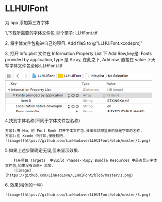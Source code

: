 # LLHUIFont
为 app 添加第三方字体


1,下载所需要的字体文件包 举个栗子: LLHFont.ttf

2, 将字体文件包拖进自己的项目. Add fileS to @"LLHUIFont.xcodeproj"

3, 打开 Info.plist 文件在 Information Property List 下 Add Row,key是: Fonts provided by application,Type 是 Array,
	 在此之下, Add row, 直接在 value 下天写字体文件包全称:LLHFont.ttf
	 
![image](https://github.com/LinHaoLove/LLHUIFont/blob/master/3.png)
	 
	 
4,找到字体名称(不同于字体文件包名称)

	方法1:用 Mac 的 Font Book 打开字体文件包.弹出框顶部显示的就是字体的名称.
	方法2:在 Xcode 中打印,慢慢找吧.
	![image](https://github.com/LinHaoLove/LLHUIFont/blob/master/2.png)
	
		
5,如果上述步骤确定无误,但未显示效果.

        打开项目 Targets  中Build Phases->Copy Bundle Resources 中是否显示字体文件包,如果没有点击+ 添加.
        ![image](https://github.com/LinHaoLove/LLHUIFont/blob/master/1.png)
        
        	 
6, 效果(楷体的一种)
		
	![image](https://github.com/LinHaoLove/LLHUIFont/blob/master/5.png)


